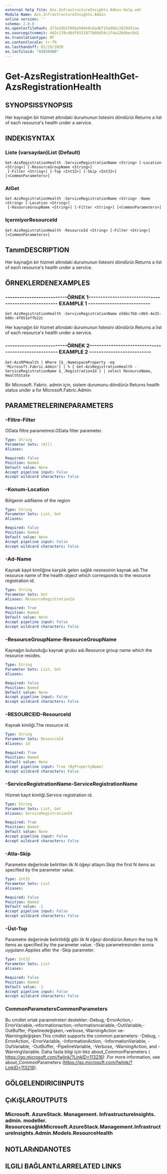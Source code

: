 ```yaml
---
external help file: Azs.InfrastructureInsights.Admin-help.xml
Module Name: Azs.InfrastructureInsights.Admin
online version: ''
schema: 2.0.0
ms.openlocfilehash: d73e2db2f09ba504e9c6adbf15a0bbc2629452ae
ms.sourcegitcommit: 4d2c178cd6df9151877b08d54c1f4a228dbec9d1
ms.translationtype: MT
ms.contentlocale: tr-TR
ms.lasthandoff: 01/29/2020
ms.locfileid: "93934500"
---
```

# <span data-ttu-id="0719b-101">Get-AzsRegistrationHealth</span><span class="sxs-lookup"><span data-stu-id="0719b-101">Get-AzsRegistrationHealth</span></span>

## <span data-ttu-id="0719b-102">SYNOPSIS</span><span class="sxs-lookup"><span data-stu-id="0719b-102">SYNOPSIS</span></span>
<span data-ttu-id="0719b-103">Her kaynağın bir hizmet altındaki durumunun listesini döndürür.</span><span class="sxs-lookup"><span data-stu-id="0719b-103">Returns a list of each resource's health under a service.</span></span>

## <span data-ttu-id="0719b-104">INDEKI</span><span class="sxs-lookup"><span data-stu-id="0719b-104">SYNTAX</span></span>

### <span data-ttu-id="0719b-105">Liste (varsayılan)</span><span class="sxs-lookup"><span data-stu-id="0719b-105">List (Default)</span></span>
```
Get-AzsRegistrationHealth -ServiceRegistrationName <String> [-Location <String>] [-ResourceGroupName <String>]
 [-Filter <String>] [-Top <Int32>] [-Skip <Int32>] [<CommonParameters>]
```

### <span data-ttu-id="0719b-106">Al</span><span class="sxs-lookup"><span data-stu-id="0719b-106">Get</span></span>
```
Get-AzsRegistrationHealth -ServiceRegistrationName <String> -Name <String> [-Location <String>]
 [-ResourceGroupName <String>] [-Filter <String>] [<CommonParameters>]
```

### <span data-ttu-id="0719b-107">Içermiyor</span><span class="sxs-lookup"><span data-stu-id="0719b-107">ResourceId</span></span>
```
Get-AzsRegistrationHealth -ResourceId <String> [-Filter <String>] [<CommonParameters>]
```

## <span data-ttu-id="0719b-108">Tanım</span><span class="sxs-lookup"><span data-stu-id="0719b-108">DESCRIPTION</span></span>
<span data-ttu-id="0719b-109">Her kaynağın bir hizmet altındaki durumunun listesini döndürür.</span><span class="sxs-lookup"><span data-stu-id="0719b-109">Returns a list of each resource's health under a service.</span></span>

## <span data-ttu-id="0719b-110">ÖRNEKLERDEN</span><span class="sxs-lookup"><span data-stu-id="0719b-110">EXAMPLES</span></span>

### <span data-ttu-id="0719b-111">--------------------------ÖRNEK 1--------------------------</span><span class="sxs-lookup"><span data-stu-id="0719b-111">-------------------------- EXAMPLE 1 --------------------------</span></span>
```
Get-AzsRegistrationHealth -ServiceRegistrationName e56bc7b8-c8b5-4e25-b00c-4f951effb22c
```

<span data-ttu-id="0719b-112">Her kaynağın bir hizmet altındaki durumunun listesini döndürür.</span><span class="sxs-lookup"><span data-stu-id="0719b-112">Returns a list of each resource's health under a service.</span></span>

### <span data-ttu-id="0719b-113">--------------------------ÖRNEK 2--------------------------</span><span class="sxs-lookup"><span data-stu-id="0719b-113">-------------------------- EXAMPLE 2 --------------------------</span></span>
```
Get-AzsRPHealth | Where {$_.NamespaceProperty -eq 'Microsoft.Fabric.Admin'} | % { Get-AzsRegistrationHealth -ServiceRegistrationName $_.RegistrationId } | select ResourceName, HealthState
```

<span data-ttu-id="0719b-114">Bir Microsoft. Fabric. admin için, sistem durumunu döndürür.</span><span class="sxs-lookup"><span data-stu-id="0719b-114">Returns health status under a for Microsoft.Fabric.Admin.</span></span>

## <span data-ttu-id="0719b-115">PARAMETRELERINE</span><span class="sxs-lookup"><span data-stu-id="0719b-115">PARAMETERS</span></span>

### <span data-ttu-id="0719b-116">-Filtre</span><span class="sxs-lookup"><span data-stu-id="0719b-116">-Filter</span></span>
<span data-ttu-id="0719b-117">OData filtre parametresi.</span><span class="sxs-lookup"><span data-stu-id="0719b-117">OData filter parameter.</span></span>

```yaml
Type: String
Parameter Sets: (All)
Aliases: 

Required: False
Position: Named
Default value: None
Accept pipeline input: False
Accept wildcard characters: False
```

### <span data-ttu-id="0719b-118">-Konum</span><span class="sxs-lookup"><span data-stu-id="0719b-118">-Location</span></span>
<span data-ttu-id="0719b-119">Bölgenin adı</span><span class="sxs-lookup"><span data-stu-id="0719b-119">Name of the region</span></span>

```yaml
Type: String
Parameter Sets: List, Get
Aliases: 

Required: False
Position: Named
Default value: None
Accept pipeline input: False
Accept wildcard characters: False
```

### <span data-ttu-id="0719b-120">-Ad</span><span class="sxs-lookup"><span data-stu-id="0719b-120">-Name</span></span>
<span data-ttu-id="0719b-121">Kaynak kayıt kimliğine karşılık gelen sağlık nesnesinin kaynak adı.</span><span class="sxs-lookup"><span data-stu-id="0719b-121">The resource name of the health object which corresponds to the resource registration id.</span></span>

```yaml
Type: String
Parameter Sets: Get
Aliases: ResourceRegistrationId

Required: True
Position: Named
Default value: None
Accept pipeline input: False
Accept wildcard characters: False
```

### <span data-ttu-id="0719b-122">-ResourceGroupName</span><span class="sxs-lookup"><span data-stu-id="0719b-122">-ResourceGroupName</span></span>
<span data-ttu-id="0719b-123">Kaynağın bulunduğu kaynak grubu adı.</span><span class="sxs-lookup"><span data-stu-id="0719b-123">Resource group name which the resource resides.</span></span>

```yaml
Type: String
Parameter Sets: List, Get
Aliases: 

Required: False
Position: Named
Default value: None
Accept pipeline input: False
Accept wildcard characters: False
```

### <span data-ttu-id="0719b-124">-RESOURCEID</span><span class="sxs-lookup"><span data-stu-id="0719b-124">-ResourceId</span></span>
<span data-ttu-id="0719b-125">Kaynak kimliği.</span><span class="sxs-lookup"><span data-stu-id="0719b-125">The resource id.</span></span>

```yaml
Type: String
Parameter Sets: ResourceId
Aliases: id

Required: True
Position: Named
Default value: None
Accept pipeline input: True (ByPropertyName)
Accept wildcard characters: False
```

### <span data-ttu-id="0719b-126">-ServiceRegistrationName</span><span class="sxs-lookup"><span data-stu-id="0719b-126">-ServiceRegistrationName</span></span>
<span data-ttu-id="0719b-127">Hizmet kayıt kimliği.</span><span class="sxs-lookup"><span data-stu-id="0719b-127">Service registration id.</span></span>

```yaml
Type: String
Parameter Sets: List, Get
Aliases: ServiceRegistrationId

Required: True
Position: Named
Default value: None
Accept pipeline input: False
Accept wildcard characters: False
```

### <span data-ttu-id="0719b-128">-Atla</span><span class="sxs-lookup"><span data-stu-id="0719b-128">-Skip</span></span>
<span data-ttu-id="0719b-129">Parametre değerinde belirtilen ilk N öğeyi atlayın.</span><span class="sxs-lookup"><span data-stu-id="0719b-129">Skip the first N items as specified by the parameter value.</span></span>

```yaml
Type: Int32
Parameter Sets: List
Aliases: 

Required: False
Position: Named
Default value: -1
Accept pipeline input: False
Accept wildcard characters: False
```

### <span data-ttu-id="0719b-130">-Üst</span><span class="sxs-lookup"><span data-stu-id="0719b-130">-Top</span></span>
<span data-ttu-id="0719b-131">Parametre değerinde belirtildiği gibi ilk N öğeyi döndürün.</span><span class="sxs-lookup"><span data-stu-id="0719b-131">Return the top N items as specified by the parameter value.</span></span>
<span data-ttu-id="0719b-132">-Skip parametresinden sonra uygulanır.</span><span class="sxs-lookup"><span data-stu-id="0719b-132">Applies after the -Skip parameter.</span></span>

```yaml
Type: Int32
Parameter Sets: List
Aliases: 

Required: False
Position: Named
Default value: -1
Accept pipeline input: False
Accept wildcard characters: False
```

### <span data-ttu-id="0719b-133">CommonParameters</span><span class="sxs-lookup"><span data-stu-id="0719b-133">CommonParameters</span></span>
<span data-ttu-id="0719b-134">Bu cmdlet ortak parametreleri destekler:-Debug,-ErrorAction,-ErrorVariable,-ınformationaction,-ınformationvariable,-OutVariable,-OutBuffer,-Pipelinedeğişken,-verbose,-WarningAction ve-Warningdeğişken.</span><span class="sxs-lookup"><span data-stu-id="0719b-134">This cmdlet supports the common parameters: -Debug, -ErrorAction, -ErrorVariable, -InformationAction, -InformationVariable, -OutVariable, -OutBuffer, -PipelineVariable, -Verbose, -WarningAction, and -WarningVariable.</span></span> <span data-ttu-id="0719b-135">Daha fazla bilgi için bkz about_CommonParameters ( https://go.microsoft.com/fwlink/?LinkID=113216) .</span><span class="sxs-lookup"><span data-stu-id="0719b-135">For more information, see about_CommonParameters (https://go.microsoft.com/fwlink/?LinkID=113216).</span></span>

## <span data-ttu-id="0719b-136">GÖLGELENDIRICI</span><span class="sxs-lookup"><span data-stu-id="0719b-136">INPUTS</span></span>

## <span data-ttu-id="0719b-137">ÇıKıŞLAR</span><span class="sxs-lookup"><span data-stu-id="0719b-137">OUTPUTS</span></span>

### <span data-ttu-id="0719b-138">Microsoft. AzureStack. Management. InfrastructureInsights. admin. modeller. Resourcesağlık</span><span class="sxs-lookup"><span data-stu-id="0719b-138">Microsoft.AzureStack.Management.InfrastructureInsights.Admin.Models.ResourceHealth</span></span>

## <span data-ttu-id="0719b-139">NOTLARıNDA</span><span class="sxs-lookup"><span data-stu-id="0719b-139">NOTES</span></span>

## <span data-ttu-id="0719b-140">ILGILI BAĞLANTıLAR</span><span class="sxs-lookup"><span data-stu-id="0719b-140">RELATED LINKS</span></span>

